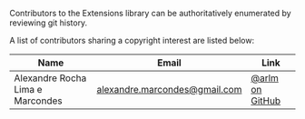 Contributors to the Extensions library can be authoritatively enumerated
by reviewing git history.

A list of contributors sharing a copyright interest are listed below:

| Name | Email | Link |
| ---- | ----- | ---- |
| Alexandre Rocha Lima e Marcondes | alexandre.marcondes@gmail.com | [@arlm on GitHub](http://github.com/arlm)
